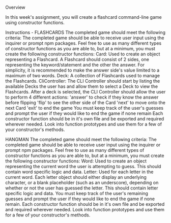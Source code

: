 Overview

In this week's assignment, you will create a flashcard command-line game using constructor functions.

Instructions - FLASHCARDS
The completed game should meet the following criteria:
The completed game should be able to receive user input using the inquirer or prompt npm packages.
Feel free to use as many different types of constructor functions as you are able to, but at a minimum, you must create the following constructor functions:
Card: Used to create an object representing a Flashcard. A Flashcard should consist of 2 sides, one representing the keyword/statement and the other the answer. For simplicity, it is recommended to make the answer side's value limited to a maximum of two words.
Deck: A collection of Flashcards used to manage the Flashcards.
CliController: The CLI Controller should start by listing the available Decks the user has and allow them to select a Deck to view the Flashcards. After a deck is selected, the CLI Controller should allow the user to perform 4 different actions:
'answer' to check if they know the answer before flipping
'flip' to see the other side of the Card
'next' to move onto the next Card
'exit' to end the game
You must keep track of the user's guesses and prompt the user if they would like to end the game if none remain
Each constructor function should be in it's own file and be exported and required wherever needed.
Look into function prototypes and use them for a few of your constructor's methods.


HANGMAN
The completed game should meet the following criteria:
The completed game should be able to receive user input using the inquirer or prompt npm packages.
Feel free to use as many different types of constructor functions as you are able to, but at a minimum, you must create the following constructor functions:
Word: Used to create an object representing the current word the user is attempting to guess. This should contain word specific logic and data.
Letter: Used for each letter in the current word. Each letter object should either display an underlying character, or a blank placeholder (such as an underscore), depending on whether or not the user has guessed the letter. This should contain letter specific logic and data.
You must keep track of the user's remaining guesses and prompt the user if they would like to end the game if none remain.
Each constructor function should be in it's own file and be exported and required wherever needed.
Look into function prototypes and use them for a few of your constructor's methods.